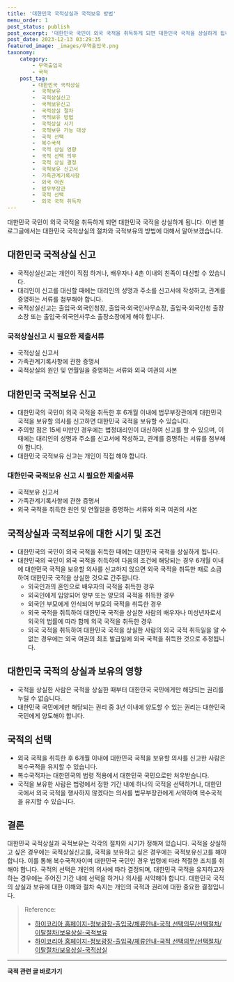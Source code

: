```yaml
---
title: '대한민국 국적상실과 국적보유 방법'
menu_order: 1
post_status: publish
post_excerpt: '대한민국 국민이 외국 국적을 취득하게 되면 대한민국 국적을 상실하게 됩니다. 이번 블로그글에서는 대한민국 국적상실의 절차와 국적보유의 방법에 대해서 알아보겠습니다.'
post_date: 2023-12-13 03:29:35
featured_image: _images/무역출입국.png
taxonomy:
    category:
        - 무역출입국
        - 국적
    post_tag:
        - 대한민국 국적상실
        -  국적보유
        -  국적상실신고
        -  국적보유신고
        -  국적상실 절차
        -  국적보유 방법
        -  국적상실 시기
        -  국적보유 가능 대상
        -  국적 선택
        -  복수국적
        -  국적 상실 영향
        -  국적 선택 의무
        -  국적 상실 결정
        -  국적보유 신고서
        -  가족관계기록사항
        -  외국 여권
        -  법무부장관
        -  국적 선택
        -  외국 국적 취득자
---
```



대한민국 국민이 외국 국적을 취득하게 되면 대한민국 국적을 상실하게 됩니다. 이번 블로그글에서는 대한민국 국적상실의 절차와 국적보유의 방법에 대해서 알아보겠습니다.

## 대한민국 국적상실 신고

- 국적상실신고는 개인이 직접 하거나, 배우자나 4촌 이내의 친족이 대신할 수 있습니다.
- 대리인이 신고를 대신할 때에는 대리인의 성명과 주소를 신고서에 작성하고, 관계를 증명하는 서류를 첨부해야 합니다.
- 국적상실신고는 출입국·외국인청장, 출입국·외국인사무소장, 출입국·외국인청 출장소장 또는 출입국·외국인사무소 출장소장에게 해야 합니다.

### 국적상실신고 시 필요한 제출서류

- 국적상실 신고서
- 가족관계기록사항에 관한 증명서
- 국적상실의 원인 및 연월일을 증명하는 서류와 외국 여권의 사본

## 대한민국 국적보유 신고

- 대한민국의 국민이 외국 국적을 취득한 후 6개월 이내에 법무부장관에게 대한민국 국적을 보유할 의사를 신고하면 대한민국 국적을 보유할 수 있습니다.
- 주의할 점은 15세 미만인 경우에는 법정대리인이 대신하여 신고를 할 수 있으며, 이 때에는 대리인의 성명과 주소를 신고서에 작성하고, 관계를 증명하는 서류를 첨부해야 합니다.
- 대한민국 국적보유 신고는 개인이 직접 해야 합니다.

### 대한민국 국적보유 신고 시 필요한 제출서류

- 국적보유 신고서
- 가족관계기록사항에 관한 증명서
- 외국 국적을 취득한 원인 및 연월일을 증명하는 서류와 외국 여권의 사본

## 국적상실과 국적보유에 대한 시기 및 조건

- 대한민국의 국민이 외국 국적을 취득한 때에는 대한민국 국적을 상실하게 됩니다.
- 대한민국의 국민이 외국 국적을 취득하여 다음의 조건에 해당되는 경우 6개월 이내에 대한민국 국적을 보유할 의사를 신고하지 않으면 외국 국적을 취득한 때로 소급하여 대한민국 국적을 상실한 것으로 간주됩니다.
  - 외국인과의 혼인으로 배우자의 국적을 취득한 경우
  - 외국인에게 입양되어 양부 또는 양모의 국적을 취득한 경우
  - 외국인 부모에게 인식되어 부모의 국적을 취득한 경우
  - 외국 국적을 취득하여 대한민국 국적을 상실한 사람의 배우자나 미성년자로서 외국의 법률에 따라 함께 외국 국적을 취득한 경우
  - 외국 국적을 취득하여 대한민국 국적을 상실한 사람의 외국 국적 취득일을 알 수 없는 경우에는 외국 여권의 최초 발급일에 외국 국적을 취득한 것으로 추정됩니다.

## 대한민국 국적의 상실과 보유의 영향

- 국적을 상실한 사람은 국적을 상실한 때부터 대한민국 국민에게만 해당되는 권리를 누릴 수 없습니다.
- 대한민국 국민에게만 해당되는 권리 중 3년 이내에 양도할 수 있는 권리는 대한민국 국민에게 양도해야 합니다.

## 국적의 선택

- 외국 국적을 취득한 후 6개월 이내에 대한민국 국적을 보유할 의사를 신고한 사람은 복수국적을 유지할 수 있습니다.
- 복수국적자는 대한민국의 법령 적용에서 대한민국 국민으로만 처우받습니다.
- 국적을 보유한 사람은 법령에서 정한 기간 내에 하나의 국적을 선택하거나, 대한민국에서 외국 국적을 행사하지 않겠다는 의사를 법무부장관에게 서약하여 복수국적을 유지할 수 있습니다.

## 결론

대한민국 국적상실과 국적보유는 각각의 절차와 시기가 정해져 있습니다. 국적을 상실하고 싶은 경우에는 국적상실신고를, 국적을 보유하고 싶은 경우에는 국적보유신고를 해야 합니다. 이를 통해 복수국적자이며 대한민국 국민인 경우 법령에 따라 적절한 조치를 취해야 합니다. 국적의 선택은 개인의 의사에 따라 결정되며, 대한민국 국적을 유지하고자 하는 경우에는 주어진 기간 내에 선택을 하거나 의사를 서약해야 합니다. 대한민국 국적의 상실과 보유에 대한 이해와 절차 숙지는 개인의 국적과 권리에 대한 중요한 결정입니다.

> Reference:
> - [하이코리아 홈페이지-정보광장-출입국/체류안내-국적 선택의무/선택절차/이탈절차/보유상실-국적보유](https://www.hikorea.go.kr/pt/board_003/view.do?hik_board_seq=594&searchCondition=TOTAL&searchKeyword=%EA%B5%AD%EC%A0%81%ED%99%95%EA%B5%A0%EC%A0%9C%EC%9E%91%EC%83%81%EC%8B%A4) 
> - [하이코리아 홈페이지-정보광장-출입국/체류안내-국적 선택의무/선택절차/이탈절차/보유상실-국적상실](https://www.hikorea.go.kr/pt/board_003/view.do?hik_board_seq=593&searchCondition=TOTAL&searchKeyword=%EA%B5%AD%EC%A0%81%ED%99%95%EA%B5%A0%EC%83%81%EC%8B%A4) 


<!-- wp:separator -->
<hr class="wp-block-separator has-alpha-channel-opacity"/>
<!-- /wp:separator -->

<!-- wp:group {"backgroundColor":"base","layout":{"type":"constrained"}} -->
<div class="wp-block-group has-base-background-color has-background"><!-- wp:paragraph {"align":"center","fontSize":"medium"} -->
<p class="has-text-align-center has-large-font-size"><strong>국적 관련 글 바로가기</strong></p>
<!-- /wp:paragraph -->


<!-- wp:latest-posts
{"categories":[{"id":14351,"count":19,"description":"","link":"https://uknowlaw.com/category/%ea%b5%ad%ec%a0%81/","name":"국적","slug":"국적","taxonomy":"category","parent":0,"meta":[],"_links":{"self":[{"href":"https://uknowlaw.com/wp-json/wp/v2/categories/14351"}],"collection":[{"href":"https://uknowlaw.com/wp-json/wp/v2/categories"}],"about":[{"href":"https://uknowlaw.com/wp-json/wp/v2/taxonomies/category"}],"wp:post_type":[{"href":"https://uknowlaw.com/wp-json/wp/v2/posts?categories=14351"}],"curies":[{"name":"wp","href":"https://api.w.org/{rel}","templated":true}]}}],"postsToShow":100,"excerptLength":28,"postLayout":"grid","columns":2,"featuredImageAlign":"left","featuredImageSizeSlug":"large","fontSize":"small"} /--></div>
<!-- /wp:group -->